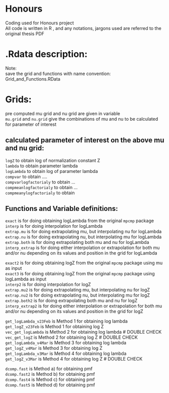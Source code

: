 # Honours
Coding used for Honours project <br />
All code is written in R , and any notations, jargons used are referred to the original thesis PDF


# .Rdata description:

Note: <br />
save the grid and functions with name convention: Grid_and_Functions.RData <br />

# Grids: <br />
pre computed mu grid and nu grid are given in variable <br />
`mu.grid` and `nu.grid` give the combinations of mu and nu to be calculated for parameter of interest <br />

## calculated parameter of interest on the above mu and nu grid: <br />
`logZ` to obtain log of normalization constant Z <br />
`lambda` to obtain parameter lambda <br />
`logLambda` to obtain log of parameter lambda <br />
`compvar` to obtain .... <br />
`compvarlogfactorialy` to obtain ... <br />
`compmeanlogfactorialy` to obtain ... <br />
`compmeanylogfactorialy` to obtain <br />

## Functions and Variable definitions:
 `exact` is for doing obtaining logLambda from the original `mpcmp` package <br />
 `interp` is for doing interpolation for logLambda <br />
 `extrap.mu` is for doing extrapolating mu, but interpolating nu for logLambda <br />
 `extrap.nu` is for doing extrapolating nu, but interpolating mu for logLambda <br />
 `extrap.both` is for doing extrapolating both mu and nu for logLambda <br />
 `interp_extrap` is for doing either interpolation or extrapolation for both mu and/or nu depending on its values and position in the grid for logLambda <br />

 `exact2` is for doing obtaining logZ from the original `mpcmp` package using mu as input <br />
 `exact3` is for doing obtaining logZ from the original `mpcmp` package using logLambda as input <br />
 `interp2` is for doing interpolation for logZ <br />
 `extrap.mu2` is for doing extrapolating mu, but interpolating nu for logZ <br />
 `extrap.nu2` is for doing extrapolating nu, but interpolating mu for logZ <br />
 `extrap.both2` is for doing extrapolating both mu and nu for logZ <br />
 `interp_extrap2` is for doing either interpolation or extrapolation for both mu and/or nu depending on its values and position in the grid for logZ <br />


 `get_logLambda_v23Feb` is Method 1 for obtaining log lambda <br />
 `get_logZ_v23Feb` is Method 1 for obtaining log Z <br />
 `vec_get_logLambda` is Method 2 for obtaining log lambda # DOUBLE CHECK <br />
 `vec_get_logZ` is Method 2 for obtaining log Z # DOUBLE CHECK <br />
 `get_logLambda_v4Mar` is Method 3 for obtaining log lambda <br />
 `get_logZ_v4Mar` is Method 3 for obtaining log Z <br />
 `get_logLambda_v3Mar` is Method 4 for obtaining log lambda <br />
 `get_logZ_v3Mar` is Method 4 for obtaining log Z # DOUBLE CHECK <br />


 `dcomp.fast` is Method a) for obtaining pmf <br />
 `dcomp.fast2` is Method b) for obtaining pmf <br />
 `dcomp.fast4` is Method c) for obtaining pmf <br />
 `dcomp.fast5` is Method d) for obtaining pmf <br />
